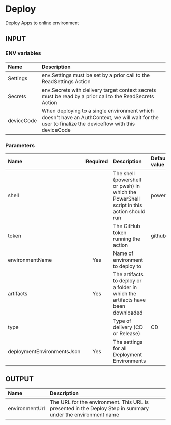 # Deploy
Deploy Apps to online environment

## INPUT

### ENV variables
| Name | Description |
| :-- | :-- |
| Settings | env.Settings must be set by a prior call to the ReadSettings Action |
| Secrets | env.Secrets with delivery target context secrets must be read by a prior call to the ReadSecrets Action |
| deviceCode | When deploying to a single environment which doesn't have an AuthContext, we will wait for the user to finalize the deviceflow with this deviceCode |

### Parameters
| Name | Required | Description | Default value |
| :-- | :-: | :-- | :-- |
| shell | | The shell (powershell or pwsh) in which the PowerShell script in this action should run | powershell |
| token | | The GitHub token running the action | github.token |
| environmentName | Yes | Name of environment to deploy to |
| artifacts | Yes | The artifacts to deploy or a folder in which the artifacts have been downloaded | |
| type | | Type of delivery (CD or Release) | CD |
| deploymentEnvironmentsJson | Yes | The settings for all Deployment Environments | |

## OUTPUT
| Name | Description |
| :-- | :-- |
| environmentUrl | The URL for the environment. This URL is presented in the Deploy Step in summary under the environment name |
